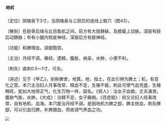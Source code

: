 ##### 地机

〔定位〕阴陵泉下3寸，当阴陵泉与三阴交的连线上取穴（图43）。

〔解剖〕在胫骨后缘与比目鱼肌之间，前方有大隐静脉，及膝最上动脉，深层有胫后动静脉；布有小腿内侧皮神经，深层后方有胫神经。

〔功能〕和脾理血，调燮胞宫。

〔主治〕月经不调，痛经，遗精，腹胀，纳呆，水肿，小便不利。

〔刺灸〕直刺0.5～1寸，可灸。

〔讲述〕见于《甲乙》。别称脾舍，地箕。地，指土，在此引伸为脾土；机，有变化之意。本穴主治妇人月事改常，精血不足，生殖不能，刺此可使气血充盛，生殖畅旺，犹如大地得正气，化生万物一样，因名。《铜人》：治女子血瘕，丈夫溏泄，腹胁气胀，水肿。《大成》：治精不足，女子癥瘕。《百症赋》：抑又论妇人经事改常，自有地机、血海。本穴能治月经不调，是因地机为脾之郄，脾主统血，刺灸脾郄，可以引血归脾，补脾摄血，而收调气养血之功。

<img src="img/图43.jpg" style="zoom:80%;" />
